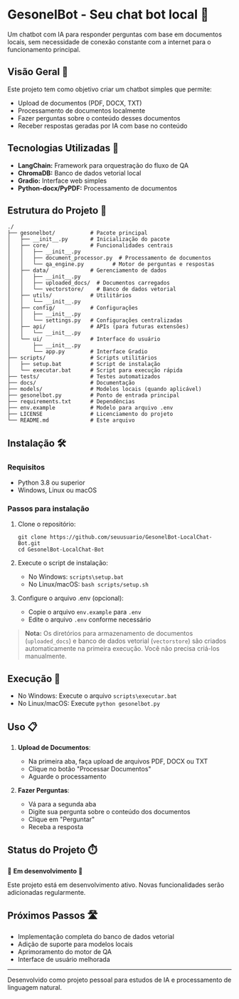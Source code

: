 # GesonelBot - Seu chat bot local 🤖

Um chatbot com IA para responder perguntas com base em documentos locais, sem necessidade de conexão constante com a internet para o funcionamento principal.

## Visão Geral 📝

Este projeto tem como objetivo criar um chatbot simples que permite:
- Upload de documentos (PDF, DOCX, TXT)
- Processamento de documentos localmente
- Fazer perguntas sobre o conteúdo desses documentos
- Receber respostas geradas por IA com base no conteúdo

## Tecnologias Utilizadas 🧩

- **LangChain:** Framework para orquestração do fluxo de QA
- **ChromaDB:** Banco de dados vetorial local
- **Gradio:** Interface web simples
- **Python-docx/PyPDF:** Processamento de documentos

## Estrutura do Projeto 📁

```
./
├── gesonelbot/           # Pacote principal
│   ├── __init__.py       # Inicialização do pacote
│   ├── core/             # Funcionalidades centrais
│   │   ├── __init__.py
│   │   ├── document_processor.py  # Processamento de documentos
│   │   └── qa_engine.py         # Motor de perguntas e respostas
│   ├── data/             # Gerenciamento de dados
│   │   ├── __init__.py
│   │   ├── uploaded_docs/  # Documentos carregados
│   │   └── vectorstore/    # Banco de dados vetorial
│   ├── utils/            # Utilitários
│   │   └── __init__.py
│   ├── config/           # Configurações
│   │   ├── __init__.py
│   │   └── settings.py   # Configurações centralizadas
│   ├── api/              # APIs (para futuras extensões)
│   │   └── __init__.py
│   └── ui/               # Interface do usuário
│       ├── __init__.py
│       └── app.py        # Interface Gradio
├── scripts/              # Scripts utilitários
│   ├── setup.bat         # Script de instalação
│   └── executar.bat      # Script para execução rápida
├── tests/                # Testes automatizados
├── docs/                 # Documentação
├── models/               # Modelos locais (quando aplicável)
├── gesonelbot.py         # Ponto de entrada principal
├── requirements.txt      # Dependências
├── env.example           # Modelo para arquivo .env
├── LICENSE               # Licenciamento do projeto
└── README.md             # Este arquivo
```

## Instalação 🛠️

### Requisitos
- Python 3.8 ou superior
- Windows, Linux ou macOS

### Passos para instalação

1. Clone o repositório:
   ```
   git clone https://github.com/seuusuario/GesonelBot-LocalChat-Bot.git
   cd GesonelBot-LocalChat-Bot
   ```

2. Execute o script de instalação:
   - No Windows: `scripts\setup.bat`
   - No Linux/macOS: `bash scripts/setup.sh`

3. Configure o arquivo .env (opcional):
   - Copie o arquivo `env.example` para `.env`
   - Edite o arquivo `.env` conforme necessário

> **Nota:** Os diretórios para armazenamento de documentos (`uploaded_docs`) e banco de dados vetorial (`vectorstore`) são criados automaticamente na primeira execução. Você não precisa criá-los manualmente.

## Execução 🚀

- No Windows: Execute o arquivo `scripts\executar.bat`
- No Linux/macOS: Execute `python gesonelbot.py`

## Uso 📋

1. **Upload de Documentos**:
   - Na primeira aba, faça upload de arquivos PDF, DOCX ou TXT
   - Clique no botão "Processar Documentos"
   - Aguarde o processamento

2. **Fazer Perguntas**:
   - Vá para a segunda aba
   - Digite sua pergunta sobre o conteúdo dos documentos
   - Clique em "Perguntar"
   - Receba a resposta

## Status do Projeto ⏱️

🚧 **Em desenvolvimento** 🚧

Este projeto está em desenvolvimento ativo. Novas funcionalidades serão adicionadas regularmente.

## Próximos Passos 🛣️

- Implementação completa do banco de dados vetorial
- Adição de suporte para modelos locais
- Aprimoramento do motor de QA
- Interface de usuário melhorada

---

Desenvolvido como projeto pessoal para estudos de IA e processamento de linguagem natural.